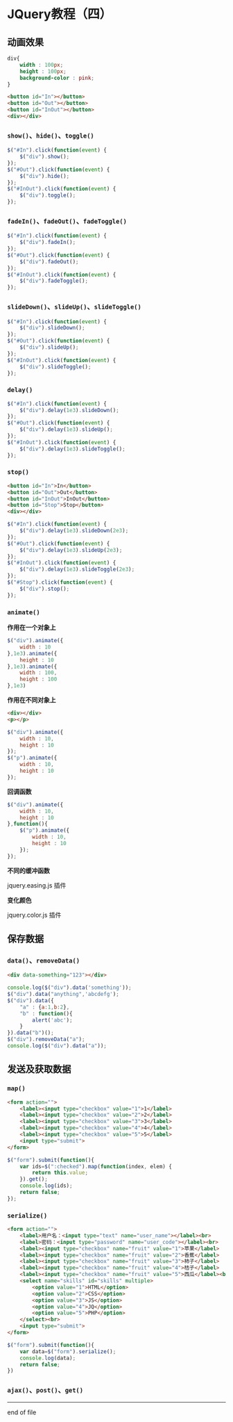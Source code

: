 # JQuery教程（四）

## 动画效果

```css
div{
    width : 100px;
    height : 100px;
    background-color : pink;
}
```

```html
<button id="In"></button>
<button id="Out"></button>
<button id="InOut"></button>
<div></div>
```


### `show()`、`hide()`、`toggle()`

```javascript
$("#In").click(function(event) {
	$("div").show();
});
$("#Out").click(function(event) {
	$("div").hide();
});
$("#InOut").click(function(event) {
	$("div").toggle();
});
```

### `fadeIn()`、`fadeOut()`、`fadeToggle()`

```javascript
$("#In").click(function(event) {
	$("div").fadeIn();
});
$("#Out").click(function(event) {
	$("div").fadeOut();
});
$("#InOut").click(function(event) {
	$("div").fadeToggle();
});
```

### `slideDown()`、`slideUp()`、`slideToggle()`

```javascript
$("#In").click(function(event) {
	$("div").slideDown();
});
$("#Out").click(function(event) {
	$("div").slideUp();
});
$("#InOut").click(function(event) {
	$("div").slideToggle();
});
```

### `delay()`

```javascript
$("#In").click(function(event) {
	$("div").delay(1e3).slideDown();
});
$("#Out").click(function(event) {
	$("div").delay(1e3).slideUp();
});
$("#InOut").click(function(event) {
	$("div").delay(1e3).slideToggle();
});
```

### `stop()`

```html
<button id="In">In</button>
<button id="Out">Out</button>
<button id="InOut">InOut</button>
<button id="Stop">Stop</button>
<div></div>
```

```javascript
$("#In").click(function(event) {
	$("div").delay(1e3).slideDown(2e3);
});
$("#Out").click(function(event) {
	$("div").delay(1e3).slideUp(2e3);
});
$("#InOut").click(function(event) {
	$("div").delay(1e3).slideToggle(2e3);
});
$("#Stop").click(function(event) {
	$("div").stop();
});
```

### `animate()`

**作用在一个对象上**   

```javascript
$("div").animate({
	width : 10
},1e3).animate({
	height : 10
},1e3).animate({
	width : 100,
	height : 100
},1e3)
```

**作用在不同对象上**    

```html
<div></div>
<p></p>
```

```javascript
$("div").animate({
	width : 10,
	height : 10
});
$("p").animate({
	width : 10,
	height : 10
});
```

**回调函数**   

```javascript
$("div").animate({
	width : 10,
	height : 10
},function(){
	$("p").animate({
		width : 10,
		height : 10
	});
});
```

**不同的缓冲函数**   

jquery.easing.js 插件

**变化颜色**   

jquery.color.js 插件

## 保存数据

### `data()`、`removeData()`

```html
<div data-something="123"></div>
```

```javascript
console.log($("div").data('something'));
$("div").data("anything",'abcdefg');
$("div").data({
	"a" : {a:1,b:2},
	"b" : function(){
		alert('abc');
	}
}).data("b")();
$("div").removeData("a");
console.log($("div").data("a"));
```

## 发送及获取数据

### `map()`

```html
<form action="">
	<label><input type="checkbox" value="1">1</label>
	<label><input type="checkbox" value="2">2</label>
	<label><input type="checkbox" value="3">3</label>
	<label><input type="checkbox" value="4">4</label>
	<label><input type="checkbox" value="5">5</label>
	<input type="submit">
</form>
```

```javascript
$("form").submit(function(){
	var ids=$(":checked").map(function(index, elem) {
		return this.value;
	}).get();
	console.log(ids);
	return false;
});
```

### `serialize()`

```html
<form action="">
	<label>用户名：<input type="text" name="user_name"></label><br>
	<label>密码：<input type="password" name="user_code"></label><br>
	<label><input type="checkbox" name="fruit" value="1">苹果</label>
	<label><input type="checkbox" name="fruit" value="2">香蕉</label>
	<label><input type="checkbox" name="fruit" value="3">柿子</label>
	<label><input type="checkbox" name="fruit" value="4">桔子</label>
	<label><input type="checkbox" name="fruit" value="5">西瓜</label><br>
	<select name="skills" id="skills" multiple>
		<option value="1">HTML</option>
		<option value="2">CSS</option>
		<option value="3">JS</option>
		<option value="4">JQ</option>
		<option value="5">PHP</option>
	</select><br>
	<input type="submit">
</form>
```

```javascript
$("form").submit(function(){
    var data=$("form").serialize();
	console.log(data);
	return false;
})
```


### `ajax()`、`post()`、`get()`

----------
end of file